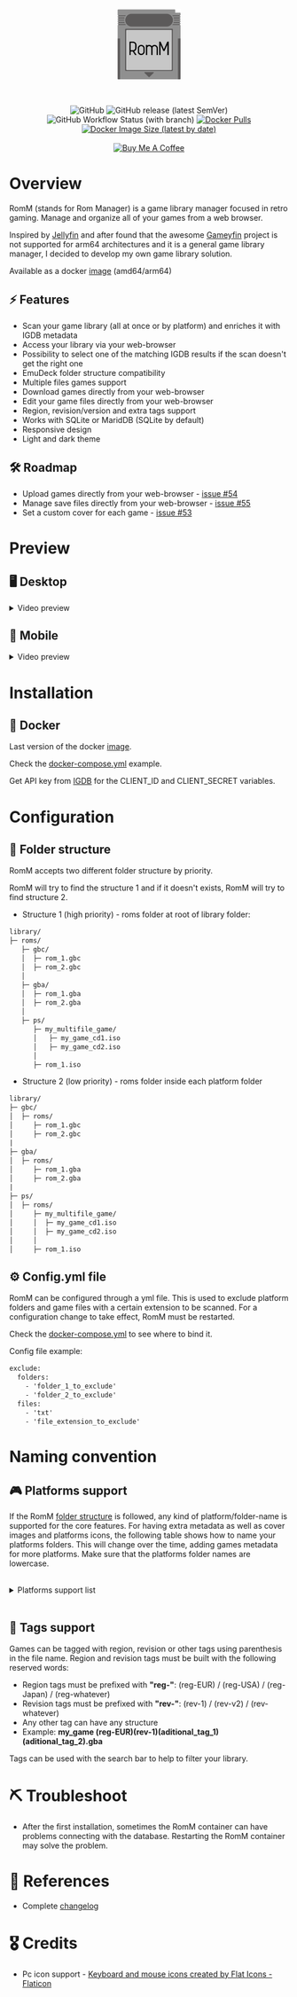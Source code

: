 <div align="center">
  <h1 style="padding:20px;"><img src="romm.svg" height="128px" width="auto" alt="RomM Logo"></h1>
  <img alt="GitHub" src="https://img.shields.io/github/license/zurdi15/romm">
  <img alt="GitHub release (latest SemVer)" src="https://img.shields.io/github/v/release/zurdi15/romm">
  <img alt="GitHub Workflow Status (with branch)" src="https://img.shields.io/github/actions/workflow/status/zurdi15/romm/image.yml?branch=master">
  <a href="https://hub.docker.com/r/zurdi15/romm">
  <img alt="Docker Pulls" src="https://img.shields.io/docker/pulls/zurdi15/romm">
  <img alt="Docker Image Size (latest by date)" src="https://img.shields.io/docker/image-size/zurdi15/romm">
</div>
<br>
<div align="center">
  <a href="https://www.buymeacoff.ee/zurdi15" target="_blank"><img src="https://www.buymeacoffee.com/assets/img/custom_images/orange_img.png" alt="Buy Me A Coffee" target="_blank"></a>
</div>

# Overview

RomM (stands for Rom Manager) is a game library manager focused in retro gaming. Manage and organize all of your games from a web browser.

Inspired by [Jellyfin](https://jellyfin.org/) and after found that the awesome [Gameyfin](https://github.com/grimsi/gameyfin) project is not supported for arm64 architectures and it is a general game library manager, I decided to develop my own game library solution.

Available as a docker [image](https://hub.docker.com/r/zurdi15/romm) (amd64/arm64)

## ⚡ Features

* Scan your game library (all at once or by platform) and enriches it with IGDB metadata
* Access your library via your web-browser
* Possibility to select one of the matching IGDB results if the scan doesn't get the right one
* EmuDeck folder structure compatibility
* Multiple files games support
* Download games directly from your web-browser
* Edit your game files directly from your web-browser
* Region, revision/version and extra tags support
* Works with SQLite or MaridDB (SQLite by default)
* Responsive design
* Light and dark theme

## 🛠 Roadmap

* Upload games directly from your web-browser - [issue #54](https://github.com/zurdi15/romm/issues/54)
* Manage save files directly from your web-browser - [issue #55](https://github.com/zurdi15/romm/issues/55)
* Set a custom cover for each game - [issue #53](https://github.com/zurdi15/romm/issues/53)

# Preview

## 🖥 Desktop

<details><summary>Video preview</summary><p>https://user-images.githubusercontent.com/34356590/227992371-33056130-c067-49c1-ae32-b3ba78db6798.mp4</p></details>

## 📱 Mobile

<details><summary>Video preview</summary><p>https://user-images.githubusercontent.com/34356590/228007442-0a9cbf6b-4b62-4c1a-aad8-48b13e6337e8.mp4</p></details>

# Installation

## 🐳 Docker

Last version of the docker [image](https://hub.docker.com/r/zurdi15/romm/tags).

Check the [docker-compose.yml](https://github.com/zurdi15/romm/blob/master/docker/docker-compose.example.yml) example.

Get API key from [IGDB](https://api-docs.igdb.com/#about) for the CLIENT_ID and CLIENT_SECRET variables. 

# Configuration

## 📁 Folder structure

RomM accepts two different folder structure by priority.

RomM will try to find the structure 1 and if it doesn't exists, RomM will try to find structure 2.

  - Structure 1 (high priority) - roms folder at root of library folder:
  ```
  library/
  ├─ roms/
     ├─ gbc/
     │  ├─ rom_1.gbc
     │  ├─ rom_2.gbc
     │
     ├─ gba/
     │  ├─ rom_1.gba
     │  ├─ rom_2.gba
     │ 
     ├─ ps/
        ├─ my_multifile_game/
        │   ├─ my_game_cd1.iso
        │   ├─ my_game_cd2.iso
        │
        ├─ rom_1.iso
  ```
  - Structure 2 (low priority) - roms folder inside each platform folder
  ```
  library/
  ├─ gbc/
  │  ├─ roms/
  │     ├─ rom_1.gbc
  │     ├─ rom_2.gbc
  |
  ├─ gba/
  │  ├─ roms/
  │     ├─ rom_1.gba
  │     ├─ rom_2.gba
  |
  ├─ ps/
  │  ├─ roms/
  │     ├─ my_multifile_game/
  │     │  ├─ my_game_cd1.iso
  │     │  ├─ my_game_cd2.iso
  │     │
  │     ├─ rom_1.iso
  ```

## ⚙️ Config.yml file

RomM can be configured through a yml file. This is used to exclude platform folders and game files with a certain extension to be scanned. For a configuration change to take effect, RomM must be restarted.

Check the [docker-compose.yml](https://github.com/zurdi15/romm/blob/master/docker/docker-compose.example.yml) to see where to bind it.

Config file example:

```
exclude:
  folders:
    - 'folder_1_to_exclude'
    - 'folder_2_to_exclude'
  files:
    - 'txt'
    - 'file_extension_to_exclude'
```

# Naming convention 

## 🎮 Platforms support

If the RomM [folder structure](#📁-folder-structure) is followed, any kind of platform/folder-name is supported for the core features. For having extra metadata as well as cover images and platforms icons, the following table shows how to name your platforms folders.
This will change over the time, adding games metadata for more platforms. Make sure that the platforms folder names are lowercase.

<br>
<details>
  <summary>Platforms support list</summary>
  <p>

| slug          | name                                | games metadata |
|---------------|-------------------------------------|     :----:     |
| 3ds           | Nintendo 3DS                        | ✅             |
| amiga         | Amiga                               | ✅             |
| arcade        | Arcade                              | ✅             |
| atari         | atari                               | ❌             |
| coleco        | coleco                              | ❌             |
| c64           | Commodore C64/128/MAX               | ✅             |
| cpc           | cpc                                 | ❌             |
| cps1          | cps1                                | ❌             |
| cps2          | cps2                                | ❌             |
| cps3          | cps3                                | ❌             |
| daphne        | daphne                              | ❌             |
| dc            | Dreamcast                           | ✅             |
| dos           | DOS                                 | ✅             |
| fairchild     | fairchild                           | ❌             |
| fba2012       | fba2012                             | ❌             |
| fbneo         | fbneo                               | ❌             |
| fds           | Family Computer Disk System         | ✅             |
| gb            | Game Boy                            | ✅             |
| gba           | Game Boy Advance                    | ✅             |
| gbc           | Game Boy Color                      | ✅             |
| gg            | gg                                  | ❌             |
| gw            | gw                                  | ❌             |
| intellivision | Intellivision                       | ✅             |
| jaguar        | Atari Jaguar                        | ✅             |
| lynx          | Atari Lynx                          | ✅             |
| md            | md                                  | ❌             |
| megaduck      | megaduck                            | ❌             |
| ms            | ms                                  | ❌             |
| msx           | MSX                                 | ✅             |
| n64           | Nintendo 64                         | ✅             |
| nds           | Nintendo DS                         | ✅             |
| neocd         | neocd                               | ❌             |
| neogeo        | neogeo                              | ❌             |
| nes           | Nintendo Entertainment System       | ✅             |
| ngc           | Nintendo GameCube                   | ✅             |
| ngp           | ngp                                 | ❌             |
| odyssey       | odyssey                             | ❌             |
| pce           | pce                                 | ❌             |
| pcecd         | pcecd                               | ❌             |
| pico          | pico                                | ❌             |
| poke          | poke                                | ❌             |
| ps            | PlayStation                         | ✅             |
| ps2           | PlayStation 2                       | ✅             |
| ps3           | PlayStation 3                       | ✅             |
| ps4           | ps4                                 | ❌             |
| psp           | PlayStation Portable                | ✅             |
| psvita        | PlayStation Vita                    | ✅             |
| scummvm       | scummvm                             | ❌             |
| segacd        | Sega CD                             | ✅             |
| segasgone     | segasgone                           | ❌             |
| sgb           | sgb                                 | ❌             |
| sgfx          | sgfx                                | ❌             |
| snes          | Super Nintendo Entertainment System | ✅             |
| supervision   | supervision                         | ❌             |
| switch        | Nintendo Switch                     | ✅             |
| wii           | Wii                                 | ✅             |
| win           | PC (Microsoft Windows)              | ✅             |
| wiiu          | Wii U                               | ✅             |
| xbox          | Xbox                                | ✅             |
| xbox360       | Xbox 360                            | ✅             |
| xboxone       | Xbox One                            | ✅             |

  </p>
</details>
<br>

## 📑 Tags support

Games can be tagged with region, revision or other tags using parenthesis in the file name. Region and revision tags must be built with the following reserved words:
  - Region tags must be prefixed with **"reg-"**: (reg-EUR) / (reg-USA) / (reg-Japan) / (reg-whatever)
  - Revision tags must be prefixed with **"rev-"**: (rev-1) / (rev-v2) / (rev-whatever)
  - Any other tag can have any structure
  - Example: **my_game (reg-EUR)(rev-1)(aditional_tag_1)(aditional_tag_2).gba**

Tags can be used with the search bar to help to filter your library.

# ⛏ Troubleshoot

* After the first installation, sometimes the RomM container can have problems connecting with the database. Restarting the RomM container may solve the problem.

# 🧾 References

* Complete [changelog](https://github.com/zurdi15/romm/blob/master/CHANGELOG.md)

# 🎖 Credits

* Pc icon support - <a href="https://www.flaticon.com/free-icons/keyboard-and-mouse" title="Keyboard and mouse icons">Keyboard and mouse icons created by Flat Icons - Flaticon</a>
